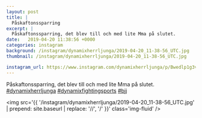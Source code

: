 ```yaml
---
layout: post
title: |
  Påskaftonssparring
excerpt: |
  Påskaftonssparring, det blev till och med lite Mma på slutet.   
date:   2019-04-20 11:38:56 +0000
categories: instagram
background: /instagram/dynamixherrljunga/2019-04-20_11-38-56_UTC.jpg
thumbnail: /instagram/dynamixherrljunga/2019-04-20_11-38-56_UTC.jpg

instagram_url: https://www.instagram.com/dynamixherrljunga/p/Bwedlp1g3vz
---
```

Påskaftonssparring, det blev till och med lite Mma på slutet. [#dynamixherrljunga](https://www.instagram.com/explore/tags/dynamixherrljunga/) [#dynamixfightingsports](https://www.instagram.com/explore/tags/dynamixfightingsports/) [#bjj](https://www.instagram.com/explore/tags/bjj/)



<img src='{{ '/instagram/dynamixherrljunga/2019-04-20_11-38-56_UTC.jpg' | prepend: site.baseurl | replace: '//', '/' }}' class='img-fluid' />
